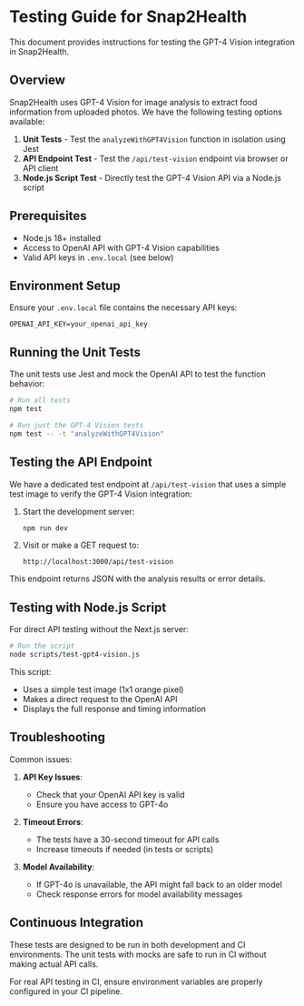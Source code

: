 # Testing Guide for Snap2Health

This document provides instructions for testing the GPT-4 Vision integration in Snap2Health.

## Overview

Snap2Health uses GPT-4 Vision for image analysis to extract food information from uploaded photos. We have the following testing options available:

1. **Unit Tests** - Test the `analyzeWithGPT4Vision` function in isolation using Jest
2. **API Endpoint Test** - Test the `/api/test-vision` endpoint via browser or API client
3. **Node.js Script Test** - Directly test the GPT-4 Vision API via a Node.js script

## Prerequisites

- Node.js 18+ installed
- Access to OpenAI API with GPT-4 Vision capabilities
- Valid API keys in `.env.local` (see below)

## Environment Setup

Ensure your `.env.local` file contains the necessary API keys:

```
OPENAI_API_KEY=your_openai_api_key
```

## Running the Unit Tests

The unit tests use Jest and mock the OpenAI API to test the function behavior:

```bash
# Run all tests
npm test

# Run just the GPT-4 Vision tests
npm test -- -t "analyzeWithGPT4Vision"
```

## Testing the API Endpoint

We have a dedicated test endpoint at `/api/test-vision` that uses a simple test image to verify the GPT-4 Vision integration:

1. Start the development server:
   ```bash
   npm run dev
   ```

2. Visit or make a GET request to:
   ```
   http://localhost:3000/api/test-vision
   ```

This endpoint returns JSON with the analysis results or error details.

## Testing with Node.js Script

For direct API testing without the Next.js server:

```bash
# Run the script
node scripts/test-gpt4-vision.js
```

This script:
- Uses a simple test image (1x1 orange pixel)
- Makes a direct request to the OpenAI API
- Displays the full response and timing information

## Troubleshooting

Common issues:

1. **API Key Issues**: 
   - Check that your OpenAI API key is valid
   - Ensure you have access to GPT-4o
   
2. **Timeout Errors**:
   - The tests have a 30-second timeout for API calls
   - Increase timeouts if needed (in tests or scripts)

3. **Model Availability**:
   - If GPT-4o is unavailable, the API might fall back to an older model
   - Check response errors for model availability messages

## Continuous Integration

These tests are designed to be run in both development and CI environments. The unit tests with mocks are safe to run in CI without making actual API calls.

For real API testing in CI, ensure environment variables are properly configured in your CI pipeline. 